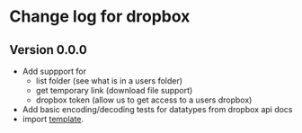 # Change log for dropbox 

## Version 0.0.0 

+ Add suppport for
  + list folder (see what is in a users folder)
  + get temporary link (download file support)
  + dropbox token (allow us to get access to a users dropbox)
+ Add basic encoding/decoding tests for datatypes from dropbox api docs
+ import [template](https://github.com/jappeace/haskell-template-project).

